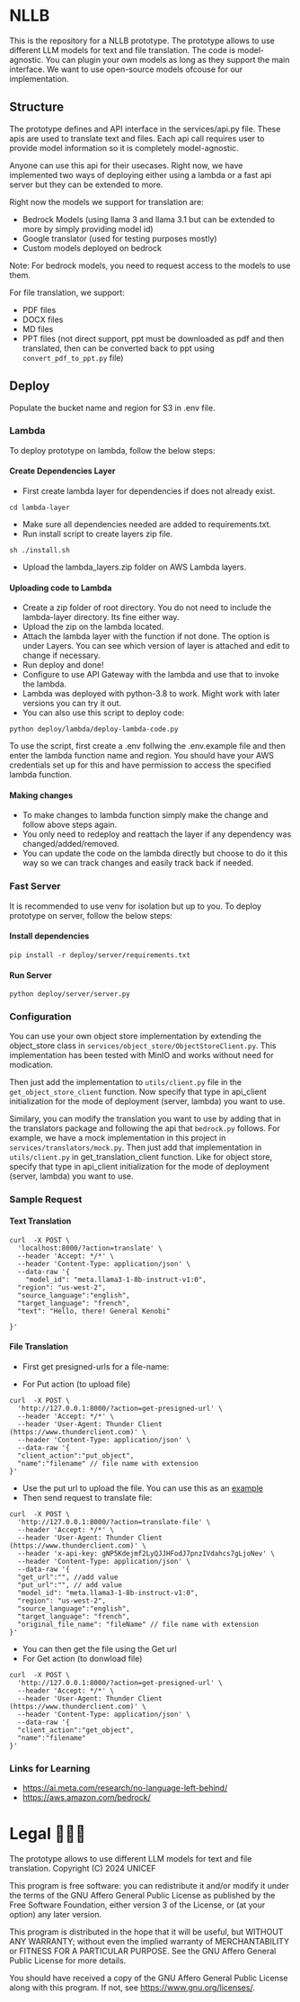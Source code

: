 # NLLB

This is the repository for a NLLB prototype. The prototype allows to use different LLM models for text and file translation. The code is model-agnostic. You can plugin your own models as long as they support the main interface. We want to use open-source models ofcouse for our implementation.

## Structure
The prototype defines and API interface in the services/api.py file. These apis are used to translate text and files. Each api call requires user to provide model information so it is completely model-agnostic.

Anyone can use this api for their usecases. Right now, we have implemented two ways of deploying either using a lambda or a fast api server but they can be extended to more.

Right now the models we support for translation are:
- Bedrock Models (using llama 3 and llama 3.1 but can be extended to more by simply providing model id)
- Google translator (used for testing purposes mostly)
- Custom models deployed on bedrock

Note: For bedrock models, you need to request access to the models to use them.

For file translation, we support:
- PDF files
- DOCX files
- MD files
- PPT files (not direct support, ppt must be downloaded as pdf and then translated, then can be converted back to ppt using `convert_pdf_to_ppt.py` file)

## Deploy

Populate the bucket name and region for S3 in .env file.

### Lambda

To deploy prototype on lambda, follow the below steps:

#### Create Dependencies Layer

- First create lambda layer for dependencies if does not already exist.

```console
cd lambda-layer
```

- Make sure all dependencies needed are added to requirements.txt.
- Run install script to create layers zip file.

```console
sh ./install.sh
```

- Upload the lambda_layers.zip folder on AWS Lambda layers.

#### Uploading code to Lambda
- Create a zip folder of root directory. You do not need to include the lambda-layer directory. Its fine either way.
- Upload the zip on the lambda located.
- Attach the lambda layer with the function if not done. The option is under Layers. You can see which version of layer is attached and edit to change if necessary.
- Run deploy and done!
- Configure to use API Gateway with the lambda and use that to invoke the lambda.
- Lambda was deployed with python-3.8 to work. Might work with later versions you can try it out.
- You can also use this script to deploy code:

```console
python deploy/lambda/deploy-lambda-code.py
```

To use the script, first create a .env follwing the .env.example file and then enter the lambda function name and region. You should have your AWS credentials set up for this and have permission to access the specified lambda function.

#### Making changes
- To make changes to lambda function simply make the change and follow above steps again.
- You only need to redeploy and reattach the layer if any dependency was changed/added/removed.
- You can update the code on the lambda directly but choose to do it this way so we can track changes and easily track back if needed.

### Fast Server

It is recommended to use venv for isolation but up to you. To deploy prototype on server, follow the below steps:

#### Install dependencies

```console
pip install -r deploy/server/requirements.txt
```

#### Run Server

```console
python deploy/server/server.py
```

### Configuration

You can use your own object store implementation by extending the object_store class in `services/object_store/ObjectStoreClient.py`. This implementation has been tested with MinIO and works without need for modication.

Then just add the implementation to `utils/client.py` file in the `get_object_store_client` function. Now specify that type in api_client initialization for the mode of deployment (server, lambda) you want to use.

Similary, you can modify the translation you want to use by adding that in the translators package and following the api that `bedrock.py` follows. For example, we have a mock implementation in this project in `services/translators/mock.py`.
Then just add that implementation in `utils/client.py` in get_translation_client function. Like for object store, specify that type in api_client initialization for the mode of deployment (server, lambda) you want to use.

### Sample Request

#### Text Translation

```console
curl  -X POST \
  'localhost:8000/?action=translate' \
  --header 'Accept: */*' \
  --header 'Content-Type: application/json' \
  --data-raw '{
    "model_id": "meta.llama3-1-8b-instruct-v1:0",
  "region": "us-west-2",
  "source_language":"english",
  "target_language": "french",
  "text": "Hello, there! General Kenobi"

}'

```

#### File Translation

- First get presigned-urls for a file-name:

- For Put action (to upload file)

```console
curl  -X POST \
  'http://127.0.0.1:8000/?action=get-presigned-url' \
  --header 'Accept: */*' \
  --header 'User-Agent: Thunder Client (https://www.thunderclient.com)' \
  --header 'Content-Type: application/json' \
  --data-raw '{
  "client_action":"put_object",
  "name":"filename" // file name with extension
}'
```

- Use the put url to upload the file. You can use this as an [example]()
- Then send request to translate file:

```console
curl  -X POST \
  'http://127.0.0.1:8000/?action=translate-file' \
  --header 'Accept: */*' \
  --header 'User-Agent: Thunder Client (https://www.thunderclient.com)' \
  --header 'x-api-key: gNP5Kdejmf2LyQJJHFodJ7pnzIVdahcs7gLjoNev' \
  --header 'Content-Type: application/json' \
  --data-raw '{
  "get_url":"", //add value
  "put_url":"", // add value
  "model_id": "meta.llama3-1-8b-instruct-v1:0",
  "region": "us-west-2",
  "source_language":"english",
  "target_language": "french",
  "original_file_name": "fileName" // file name with extension
}'
```

- You can then get the file using the Get url
- For Get action (to donwload file)

```console
curl  -X POST \
  'http://127.0.0.1:8000/?action=get-presigned-url' \
  --header 'Accept: */*' \
  --header 'User-Agent: Thunder Client (https://www.thunderclient.com)' \
  --header 'Content-Type: application/json' \
  --data-raw '{
  "client_action":"get_object",
  "name":"filename"
}'
```


### Links for Learning
- https://ai.meta.com/research/no-language-left-behind/
- https://aws.amazon.com/bedrock/

# Legal 🧑‍⚖️📜

The prototype allows to use different LLM models for text and file translation.
Copyright (C) 2024 UNICEF

This program is free software: you can redistribute it and/or modify
it under the terms of the GNU Affero General Public License as
published by the Free Software Foundation, either version 3 of the
License, or (at your option) any later version.

This program is distributed in the hope that it will be useful,
but WITHOUT ANY WARRANTY; without even the implied warranty of
MERCHANTABILITY or FITNESS FOR A PARTICULAR PURPOSE.  See the
GNU Affero General Public License for more details.

You should have received a copy of the GNU Affero General Public License
along with this program.  If not, see <https://www.gnu.org/licenses/>.
